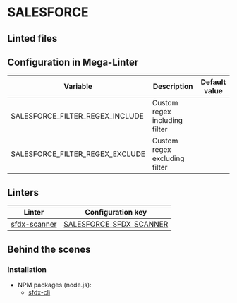 <!-- markdownlint-disable MD003 MD020 MD033 MD041 -->
<!-- Generated by .automation/build.py, please do not update manually -->
<!-- Instead, update descriptor file at https://github.com/nvuillam/mega-linter/tree/master/megalinter/descriptors/salesforce.yml -->
# SALESFORCE

## Linted files

## Configuration in Mega-Linter

| Variable | Description | Default value |
| ----------------- | -------------- | -------------- |
| SALESFORCE_FILTER_REGEX_INCLUDE | Custom regex including filter |  |
| SALESFORCE_FILTER_REGEX_EXCLUDE | Custom regex excluding filter |  |

## Linters

| Linter | Configuration key |
| ------ | ----------------- |
| [sfdx-scanner](salesforce_sfdx_scanner.md) | [SALESFORCE_SFDX_SCANNER](salesforce_sfdx_scanner.md) |

## Behind the scenes

### Installation

- NPM packages (node.js):
  - [sfdx-cli](https://www.npmjs.com/package/sfdx-cli)
